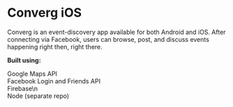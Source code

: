 # Converg iOS

Converg is an event-discovery app available for both Android and iOS. After connecting via Facebook, users can browse, post, and discuss events happening right then, right there. 

__Built using:__

Google Maps API  
Facebook Login and Friends API  
Firebase\n  
Node (separate repo)  
